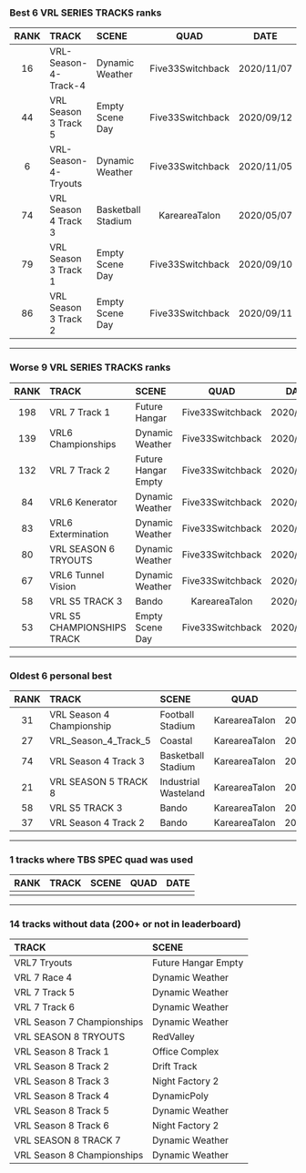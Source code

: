 ### Best 6 VRL SERIES TRACKS ranks
|RANK|TRACK|SCENE|QUAD|DATE|
|:---:|:---|:---|:---:|:---:|
|16|VRL-Season-4-Track-4|Dynamic Weather|Five33Switchback|2020/11/07|
|44|VRL Season 3 Track 5|Empty Scene Day|Five33Switchback|2020/09/12|
|6|VRL-Season-4-Tryouts|Dynamic Weather|Five33Switchback|2020/11/05|
|74|VRL Season 4 Track 3|Basketball Stadium|KareareaTalon|2020/05/07|
|79|VRL Season 3 Track 1|Empty Scene Day|Five33Switchback|2020/09/10|
|86|VRL Season 3 Track 2|Empty Scene Day|Five33Switchback|2020/09/11|
---
### Worse 9 VRL SERIES TRACKS ranks
|RANK|TRACK|SCENE|QUAD|DATE|
|:---:|:---|:---|:---:|:---:|
|198|VRL 7 Track 1|Future Hangar|Five33Switchback|2020/11/02|
|139|VRL6 Championships|Dynamic Weather|Five33Switchback|2020/12/02|
|132|VRL 7 Track 2|Future Hangar Empty|Five33Switchback|2020/11/03|
|84|VRL6 Kenerator|Dynamic Weather|Five33Switchback|2020/11/23|
|83|VRL6 Extermination|Dynamic Weather|Five33Switchback|2020/11/20|
|80|VRL SEASON 6 TRYOUTS|Dynamic Weather|Five33Switchback|2020/11/12|
|67|VRL6 Tunnel Vision|Dynamic Weather|Five33Switchback|2020/11/29|
|58|VRL S5 TRACK 3|Bando|KareareaTalon|2020/06/12|
|53|VRL S5 CHAMPIONSHIPS TRACK|Empty Scene Day|Five33Switchback|2020/09/14|
---
### Oldest 6 personal best
|RANK|TRACK|SCENE|QUAD|DATE|
|:---:|:---|:---|:---:|:---:|
|31|VRL Season 4 Championship|Football Stadium|KareareaTalon|2020/04/18|
|27|VRL_Season_4_Track_5|Coastal|KareareaTalon|2020/04/30|
|74|VRL Season 4 Track 3|Basketball Stadium|KareareaTalon|2020/05/07|
|21|VRL SEASON 5 TRACK 8|Industrial Wasteland|KareareaTalon|2020/05/24|
|58|VRL S5 TRACK 3|Bando|KareareaTalon|2020/06/12|
|37|VRL Season 4 Track 2|Bando|KareareaTalon|2020/06/13|
---
### 1 tracks where TBS SPEC quad was used
|RANK|TRACK|SCENE|QUAD|DATE|
|:---:|:---|:---|:---:|:---:|
||||||
---
### 14 tracks without data (200+ or not in leaderboard)
|TRACK|SCENE|
|:---|:---|
|VRL7 Tryouts|Future Hangar Empty|
|VRL 7 Race 4|Dynamic Weather|
|VRL 7 Track 5|Dynamic Weather|
|VRL 7 Track 6|Dynamic Weather|
|VRL Season 7 Championships|Dynamic Weather|
|VRL SEASON 8 TRYOUTS|RedValley|
|VRL Season 8 Track 1|Office Complex|
|VRL Season 8 Track 2|Drift Track|
|VRL Season 8 Track 3|Night Factory 2|
|VRL Season 8 Track 4|DynamicPoly|
|VRL Season 8 Track 5|Dynamic Weather|
|VRL Season 8 Track 6|Night Factory 2|
|VRL SEASON 8 TRACK 7|Dynamic Weather|
|VRL Season 8 Championships|Dynamic Weather|
